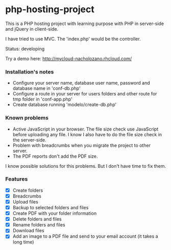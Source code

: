 # php-hosting-project

This is a PHP hosting project with learning purpose with PHP in server-side and jQuery in client-side.

I have tried to use MVC. The 'index.php' would be the controller.

Status: developing

Try a demo here: http://mycloud-nacholozano.rhcloud.com/

### Installation's notes

- Configure your server name, database user name, password and database name in 'conf-db.php'
- Configure a route in your server for users folders and other route for tmp folder in 'conf-app.php'
- Create database running 'modelo/create-db.php'

### Known problems

- Active JavaScript in your browser. The file size check use JavaScript before uploading any file. I know I also have to do the file size check in the server-side.
- Problem with breadcrumbs when you migrate the project to other server.
- The PDF reports don't add the PDF size.

I know possible solutions for this problems. But I don't have time to fix them. 

### Features

- [x] Create folders 
- [x] Breadcrumbs
- [x] Upload files
- [x] Backup to selected folders and files
- [x] Create PDF with your folder information
- [x] Delete folders and files
- [x] Rename folders and files
- [x] Download files
- [X] Add an image to a PDF file and send to your email account (it takes a long time)
